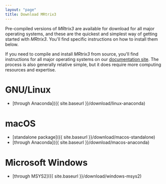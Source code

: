 ```yaml
---
layout: "page"
title: Download MRtrix3
---
```


Pre-compiled versions of *MRtrix3* are available for download for all major
operating systems, and these are the quickest and simplest way of getting
started with *MRtrix3*. You'll find specific instructions on how to install
them below. 

If you need to compile and install *MRtrix3* from source, you'll find
instructions for all major operating systems on our [documentation
site](https://mrtrix.readthedocs.io/en/latest/installation/before_install.html).
The process is also generally relative simple, but it does require more
computing resources and expertise.

GNU/Linux
=========

- [through Anaconda]({{ site.baseurl }}/download/linux-anaconda)


macOS
=====

- [standalone package]({{ site.baseurl }}/download/macos-standalone)
- [through Anaconda]({{ site.baseurl }}/download/macos-anaconda)

Microsoft Windows
=================

- [through MSYS2]({{ site.baseurl }}/download/windows-msys2)
